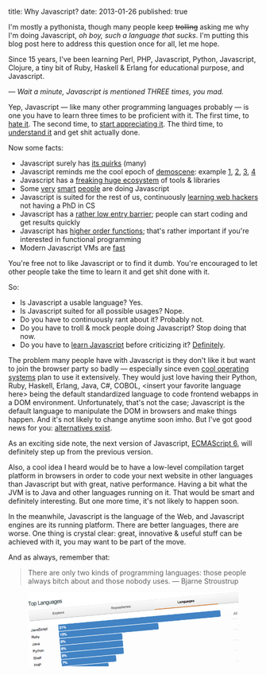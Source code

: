 title: Why Javascript?
date: 2013-01-26
published: true

I'm mostly a pythonista, though many people keep <del>trolling</del> asking me why I'm doing Javascript, *oh boy, such a language that sucks*. I'm putting this blog post here to address this question once for all, let me hope.

Since 15 years, I've been learning Perl, PHP, Javascript, Python, Javascript, Clojure, a tiny bit of Ruby, Haskell & Erlang for educational purpose, and Javascript.

— *Wait a minute, Javascript is mentioned THREE times, you mad.*

Yep, Javascript — like many other programming languages probably — is one you have to learn three times to be proficient with it. The first time, to [hate it](https://en.wikipedia.org/wiki/Dynamic_HTML). The second time, to [start appreciating it](http://jquery.com/). The third time, to [understand it](http://ejohn.org/apps/learn/) and get shit actually done.

Now some facts:

- Javascript surely has [its quirks](http://wtfjs.com/) (many)
- Javascript reminds me the cool epoch of [demoscene](https://en.wikipedia.org/wiki/Demoscene): example [1](http://www.chromeexperiments.com/), [2](http://js1k.com/), [3](http://www.p01.org/releases/), [4](http://www.wab.com/)
- Javascript has a [freaking huge ecosystem](https://github.com/languages/JavaScript) of tools & libraries
- Some [very](http://ejohn.org/) [smart](https://github.com/jashkenas) [people](http://worrydream.com/) are doing Javascript
- Javascript is suited for the rest of us, continuously [learning web hackers](http://worrydream.com/LearnableProgramming/) not having a PhD in CS
- Javascript has a [rather low entry barrier](http://www.codecademy.com/tracks/javascript); people can start coding and get results quickly
- Javascript has [higher order functions](http://www.webreference.com/programming/javascript/rg25/index.html); that's rather important if you're interested in functional programming
- Modern Javascript VMs are [fast](https://v8-io12.appspot.com/)

You're free not to like Javascript or to find it dumb. You're encouraged to let other people take the time to learn it and get shit done with it.

So:

- Is Javascript a usable language? Yes.
- Is Javascript suited for all possible usages? Nope.
- Do you have to continuously rant about it? Probably not.
- Do you have to troll & mock people doing Javascript? Stop doing that now.
- Do you have to [learn Javascript](http://ejohn.org/apps/learn/) before criticizing it? [Definitely](http://nedbatchelder.com/blog/201301/stupid_languages.html).

The problem many people have with Javascript is they don't like it but want to join the browser party so badly — especially since even [cool operating systems](https://www.mozilla.org/en-GB/firefoxos/) plan to use it extensively. They would just love having their Python, Ruby, Haskell, Erlang, Java, C#, COBOL, &lt;insert your favorite language here&gt; being the default standardized language to code frontend webapps in a DOM environment. Unfortunately, that's not the case; Javascript is the default language to manipulate the DOM in browsers and make things happen. And it's not likely to change anytime soon imho. But I've got good news for you: [alternatives exist](http://altjs.org/).

As an exciting side note, the next version of Javascript, [ECMAScript 6](https://brendaneich.com/2012/10/harmony-of-dreams-come-true/), will definitely step up from the previous version.

Also, a cool idea I heard would be to have a low-level compilation target platform in browsers in order to code your next website in other languages than Javascript but with great, native performance. Having a bit what the JVM is to Java and other languages running on it. That would be smart and definitely interesting. But one more time, it's not likely to happen soon.

In the meanwhile, Javascript is the language of the Web, and Javascript engines are its running platform. There are better languages, there are worse. One thing is crystal clear: great, innovative & useful stuff can be achieved with it, you may want to be part of the move.

And as always, remember that:

> There are only two kinds of programming languages: those people always bitch about and those nobody uses. — Bjarne Stroustrup

<figure>
    <a href="https://github.com/languages/">
        <img src="/static/code/top-languages.png" alt=""></a>
</figure>
